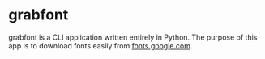 # grabfont


grabfont is a CLI application written entirely in Python. The purpose of this app is to download fonts easily from [fonts.google.com](https://fonts.google.com).
